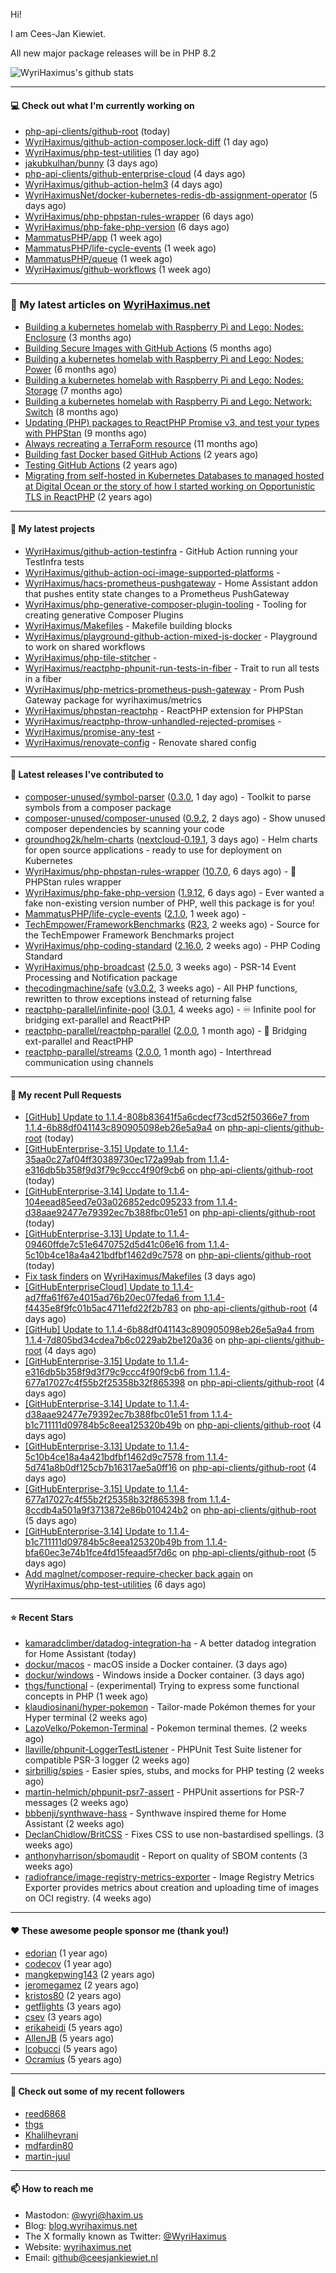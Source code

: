 Hi!

I am Cees-Jan Kiewiet.

All new major package releases will be in PHP 8.2

![WyriHaximus's github stats](https://github-readme-stats.vercel.app/api?username=WyriHaximus&show_icons=true)

---

#### 💻 Check out what I'm currently working on

- [php-api-clients/github-root](https://github.com/php-api-clients/github-root) (today)
- [WyriHaximus/github-action-composer.lock-diff](https://github.com/WyriHaximus/github-action-composer.lock-diff) (1 day ago)
- [WyriHaximus/php-test-utilities](https://github.com/WyriHaximus/php-test-utilities) (1 day ago)
- [jakubkulhan/bunny](https://github.com/jakubkulhan/bunny) (3 days ago)
- [php-api-clients/github-enterprise-cloud](https://github.com/php-api-clients/github-enterprise-cloud) (4 days ago)
- [WyriHaximus/github-action-helm3](https://github.com/WyriHaximus/github-action-helm3) (4 days ago)
- [WyriHaximusNet/docker-kubernetes-redis-db-assignment-operator](https://github.com/WyriHaximusNet/docker-kubernetes-redis-db-assignment-operator) (5 days ago)
- [WyriHaximus/php-phpstan-rules-wrapper](https://github.com/WyriHaximus/php-phpstan-rules-wrapper) (6 days ago)
- [WyriHaximus/php-fake-php-version](https://github.com/WyriHaximus/php-fake-php-version) (6 days ago)
- [MammatusPHP/app](https://github.com/MammatusPHP/app) (1 week ago)
- [MammatusPHP/life-cycle-events](https://github.com/MammatusPHP/life-cycle-events) (1 week ago)
- [MammatusPHP/queue](https://github.com/MammatusPHP/queue) (1 week ago)
- [WyriHaximus/github-workflows](https://github.com/WyriHaximus/github-workflows) (1 week ago)

---

### 📜 My latest articles on [WyriHaximus.net](https://blog.wyrihaximus.net/)

- [Building a kubernetes homelab with Raspberry Pi and Lego: Nodes: Enclosure](https://blog.wyrihaximus.net/2024/12/building-a-kubernetes-homelab-with-raspberry-pies-and-lego-nodes-enclosure/) (3 months ago)
- [Building Secure Images with GitHub Actions](https://blog.wyrihaximus.net/2024/10/building-secure-images-with-github-actions/) (5 months ago)
- [Building a kubernetes homelab with Raspberry Pi and Lego: Nodes: Power](https://blog.wyrihaximus.net/2024/09/building-a-kubernetes-homelab-with-raspberry-pies-and-lego-nodes-power/) (6 months ago)
- [Building a kubernetes homelab with Raspberry Pi and Lego: Nodes: Storage](https://blog.wyrihaximus.net/2024/08/building-a-kubernetes-homelab-with-raspberry-pies-and-lego-nodes-storage/) (7 months ago)
- [Building a kubernetes homelab with Raspberry Pi and Lego: Network: Switch](https://blog.wyrihaximus.net/2024/07/building-a-kubernetes-homelab-with-raspberry-pies-and-lego-network-switch/) (8 months ago)
- [Updating (PHP) packages to ReactPHP Promise v3, and test your types with PHPStan](https://blog.wyrihaximus.net/2024/06/updating-php-packages-to-reactphp-promise-v3--and-test-your-types-with-phpstan/) (9 months ago)
- [Always recreating a TerraForm resource](https://blog.wyrihaximus.net/2024/04/always-recreating-a-terraform-resource/) (11 months ago)
- [Building fast Docker based GitHub Actions](https://blog.wyrihaximus.net/2023/03/building-fast-docker-based-github-actions/) (2 years ago)
- [Testing GitHub Actions](https://blog.wyrihaximus.net/2023/03/testing-github-actions/) (2 years ago)
- [Migrating from self-hosted in Kubernetes Databases to managed hosted at Digital Ocean or the story of how I started working on Opportunistic TLS in ReactPHP](https://blog.wyrihaximus.net/2023/01/migrating-from-self-hosted-in-k8s-databases-to-managed-hosted-at-digital-ocean/) (2 years ago)

---

#### 🌱 My latest projects

- [WyriHaximus/github-action-testinfra](https://github.com/WyriHaximus/github-action-testinfra) - GitHub Action running your TestInfra tests
- [WyriHaximus/github-action-oci-image-supported-platforms](https://github.com/WyriHaximus/github-action-oci-image-supported-platforms) - 
- [WyriHaximus/hacs-prometheus-pushgateway](https://github.com/WyriHaximus/hacs-prometheus-pushgateway) - Home Assistant addon that pushes entity state changes to a Prometheus PushGateway
- [WyriHaximus/php-generative-composer-plugin-tooling](https://github.com/WyriHaximus/php-generative-composer-plugin-tooling) - Tooling for creating generative Composer Plugins
- [WyriHaximus/Makefiles](https://github.com/WyriHaximus/Makefiles) - Makefile building blocks
- [WyriHaximus/playground-github-action-mixed-js-docker](https://github.com/WyriHaximus/playground-github-action-mixed-js-docker) - Playground to work on shared workflows
- [WyriHaximus/php-tile-stitcher](https://github.com/WyriHaximus/php-tile-stitcher) - 
- [WyriHaximus/reactphp-phpunit-run-tests-in-fiber](https://github.com/WyriHaximus/reactphp-phpunit-run-tests-in-fiber) - Trait to run all tests in a fiber
- [WyriHaximus/php-metrics-prometheus-push-gateway](https://github.com/WyriHaximus/php-metrics-prometheus-push-gateway) - Prom Push Gateway package for wyrihaximus/metrics
- [WyriHaximus/phpstan-reactphp](https://github.com/WyriHaximus/phpstan-reactphp) - ReactPHP extension for PHPStan
- [WyriHaximus/reactphp-throw-unhandled-rejected-promises](https://github.com/WyriHaximus/reactphp-throw-unhandled-rejected-promises) - 
- [WyriHaximus/promise-any-test](https://github.com/WyriHaximus/promise-any-test) - 
- [WyriHaximus/renovate-config](https://github.com/WyriHaximus/renovate-config) - Renovate shared config

---

#### 🔭 Latest releases I've contributed to

- [composer-unused/symbol-parser](https://github.com/composer-unused/symbol-parser) ([0.3.0](https://github.com/composer-unused/symbol-parser/releases/tag/0.3.0), 1 day ago) - Toolkit to parse symbols from a composer package
- [composer-unused/composer-unused](https://github.com/composer-unused/composer-unused) ([0.9.2](https://github.com/composer-unused/composer-unused/releases/tag/0.9.2), 2 days ago) - Show unused composer dependencies by scanning your code
- [groundhog2k/helm-charts](https://github.com/groundhog2k/helm-charts) ([nextcloud-0.19.1](https://github.com/groundhog2k/helm-charts/releases/tag/nextcloud-0.19.1), 3 days ago) - Helm charts for open source applications - ready to use for deployment on Kubernetes
- [WyriHaximus/php-phpstan-rules-wrapper](https://github.com/WyriHaximus/php-phpstan-rules-wrapper) ([10.7.0](https://github.com/WyriHaximus/php-phpstan-rules-wrapper/releases/tag/10.7.0), 6 days ago) - 🌯 PHPStan rules wrapper
- [WyriHaximus/php-fake-php-version](https://github.com/WyriHaximus/php-fake-php-version) ([1.9.12](https://github.com/WyriHaximus/php-fake-php-version/releases/tag/1.9.12), 6 days ago) - Ever wanted a fake non-existing version number of PHP, well this package is for you!
- [MammatusPHP/life-cycle-events](https://github.com/MammatusPHP/life-cycle-events) ([2.1.0](https://github.com/MammatusPHP/life-cycle-events/releases/tag/2.1.0), 1 week ago) - 
- [TechEmpower/FrameworkBenchmarks](https://github.com/TechEmpower/FrameworkBenchmarks) ([R23](https://github.com/TechEmpower/FrameworkBenchmarks/releases/tag/R23), 2 weeks ago) - Source for the TechEmpower Framework Benchmarks project
- [WyriHaximus/php-coding-standard](https://github.com/WyriHaximus/php-coding-standard) ([2.16.0](https://github.com/WyriHaximus/php-coding-standard/releases/tag/2.16.0), 2 weeks ago) - PHP Coding Standard
- [WyriHaximus/php-broadcast](https://github.com/WyriHaximus/php-broadcast) ([2.5.0](https://github.com/WyriHaximus/php-broadcast/releases/tag/2.5.0), 3 weeks ago) - PSR-14 Event Processing and Notification package
- [thecodingmachine/safe](https://github.com/thecodingmachine/safe) ([v3.0.2](https://github.com/thecodingmachine/safe/releases/tag/v3.0.2), 3 weeks ago) - All PHP functions, rewritten to throw exceptions instead of returning false
- [reactphp-parallel/infinite-pool](https://github.com/reactphp-parallel/infinite-pool) ([3.0.1](https://github.com/reactphp-parallel/infinite-pool/releases/tag/3.0.1), 4 weeks ago) - ♾️ Infinite pool for bridging ext-parallel and ReactPHP
- [reactphp-parallel/reactphp-parallel](https://github.com/reactphp-parallel/reactphp-parallel) ([2.0.0](https://github.com/reactphp-parallel/reactphp-parallel/releases/tag/2.0.0), 1 month ago) - 🌉 Bridging ext-parallel and ReactPHP
- [reactphp-parallel/streams](https://github.com/reactphp-parallel/streams) ([2.0.0](https://github.com/reactphp-parallel/streams/releases/tag/2.0.0), 1 month ago) - Interthread communication using channels

---

#### 🔨 My recent Pull Requests

- [[GitHub] Update to 1.1.4-808b83641f5a6cdecf73cd52f50366e7 from 1.1.4-6b88df041143c890905098eb26e5a9a4](https://github.com/php-api-clients/github-root/pull/1572) on [php-api-clients/github-root](https://github.com/php-api-clients/github-root) (today)
- [[GitHubEnterprise-3.15] Update to 1.1.4-35aa0c27af04ff30389730ec172a99ab from 1.1.4-e316db5b358f9d3f79c9ccc4f90f9cb6](https://github.com/php-api-clients/github-root/pull/1571) on [php-api-clients/github-root](https://github.com/php-api-clients/github-root) (today)
- [[GitHubEnterprise-3.14] Update to 1.1.4-104eead85eed7e03a026852edc095233 from 1.1.4-d38aae92477e79392ec7b388fbc01e51](https://github.com/php-api-clients/github-root/pull/1570) on [php-api-clients/github-root](https://github.com/php-api-clients/github-root) (today)
- [[GitHubEnterprise-3.13] Update to 1.1.4-09460ffde7c51e6470752d5d41c06e16 from 1.1.4-5c10b4ce18a4a421bdfbf1462d9c7578](https://github.com/php-api-clients/github-root/pull/1569) on [php-api-clients/github-root](https://github.com/php-api-clients/github-root) (today)
- [Fix task finders](https://github.com/WyriHaximus/Makefiles/pull/2) on [WyriHaximus/Makefiles](https://github.com/WyriHaximus/Makefiles) (3 days ago)
- [[GitHubEnterpriseCloud] Update to 1.1.4-ad7ffa61f67e4015ad76b20ec07feda6 from 1.1.4-f4435e8f9fc01b5ac4711efd22f2b783](https://github.com/php-api-clients/github-root/pull/1568) on [php-api-clients/github-root](https://github.com/php-api-clients/github-root) (4 days ago)
- [[GitHub] Update to 1.1.4-6b88df041143c890905098eb26e5a9a4 from 1.1.4-7d805bd34cdea7b6c0229ab2be120a36](https://github.com/php-api-clients/github-root/pull/1567) on [php-api-clients/github-root](https://github.com/php-api-clients/github-root) (4 days ago)
- [[GitHubEnterprise-3.15] Update to 1.1.4-e316db5b358f9d3f79c9ccc4f90f9cb6 from 1.1.4-677a17027c4f55b2f25358b32f865398](https://github.com/php-api-clients/github-root/pull/1566) on [php-api-clients/github-root](https://github.com/php-api-clients/github-root) (4 days ago)
- [[GitHubEnterprise-3.14] Update to 1.1.4-d38aae92477e79392ec7b388fbc01e51 from 1.1.4-b1c711111d09784b5c8eea125320b49b](https://github.com/php-api-clients/github-root/pull/1565) on [php-api-clients/github-root](https://github.com/php-api-clients/github-root) (4 days ago)
- [[GitHubEnterprise-3.13] Update to 1.1.4-5c10b4ce18a4a421bdfbf1462d9c7578 from 1.1.4-5d741a8b0df125cb7b16317ae5a0ff16](https://github.com/php-api-clients/github-root/pull/1564) on [php-api-clients/github-root](https://github.com/php-api-clients/github-root) (4 days ago)
- [[GitHubEnterprise-3.15] Update to 1.1.4-677a17027c4f55b2f25358b32f865398 from 1.1.4-8ccdb4a501a9f3713872e86b010424b2](https://github.com/php-api-clients/github-root/pull/1563) on [php-api-clients/github-root](https://github.com/php-api-clients/github-root) (5 days ago)
- [[GitHubEnterprise-3.14] Update to 1.1.4-b1c711111d09784b5c8eea125320b49b from 1.1.4-bfa60ec3e74b1fce4fd15feaad5f7d6c](https://github.com/php-api-clients/github-root/pull/1562) on [php-api-clients/github-root](https://github.com/php-api-clients/github-root) (5 days ago)
- [Add maglnet/composer-require-checker back again](https://github.com/WyriHaximus/php-test-utilities/pull/991) on [WyriHaximus/php-test-utilities](https://github.com/WyriHaximus/php-test-utilities) (6 days ago)

---

#### ⭐ Recent Stars

- [kamaradclimber/datadog-integration-ha](https://github.com/kamaradclimber/datadog-integration-ha) - A better datadog integration for Home Assistant (today)
- [dockur/macos](https://github.com/dockur/macos) - macOS inside a Docker container. (3 days ago)
- [dockur/windows](https://github.com/dockur/windows) - Windows inside a Docker container. (3 days ago)
- [thgs/functional](https://github.com/thgs/functional) - (experimental) Trying to express some functional concepts in PHP (1 week ago)
- [klaudiosinani/hyper-pokemon](https://github.com/klaudiosinani/hyper-pokemon) - Tailor-made Pokémon themes for your Hyper terminal (2 weeks ago)
- [LazoVelko/Pokemon-Terminal](https://github.com/LazoVelko/Pokemon-Terminal) - Pokemon terminal themes. (2 weeks ago)
- [llaville/phpunit-LoggerTestListener](https://github.com/llaville/phpunit-LoggerTestListener) - PHPUnit Test Suite listener for compatible PSR-3 logger (2 weeks ago)
- [sirbrillig/spies](https://github.com/sirbrillig/spies) - Easier spies, stubs, and mocks for PHP testing (2 weeks ago)
- [martin-helmich/phpunit-psr7-assert](https://github.com/martin-helmich/phpunit-psr7-assert) - PHPUnit assertions for PSR-7 messages (2 weeks ago)
- [bbbenji/synthwave-hass](https://github.com/bbbenji/synthwave-hass) - Synthwave inspired theme for Home Assistant (2 weeks ago)
- [DeclanChidlow/BritCSS](https://github.com/DeclanChidlow/BritCSS) - Fixes CSS to use non-bastardised spellings. (3 weeks ago)
- [anthonyharrison/sbomaudit](https://github.com/anthonyharrison/sbomaudit) - Report on quality of SBOM contents (3 weeks ago)
- [radiofrance/image-registry-metrics-exporter](https://github.com/radiofrance/image-registry-metrics-exporter) - Image Registry Metrics Exporter provides metrics about creation and uploading time of images on OCI registry. (4 weeks ago)

---

#### ❤️ These awesome people sponsor me (thank you!)

- [edorian](https://github.com/edorian) (1 year ago)
- [codecov](https://github.com/codecov) (1 year ago)
- [mangkepwing143](https://github.com/mangkepwing143) (2 years ago)
- [jeromegamez](https://github.com/jeromegamez) (2 years ago)
- [kristos80](https://github.com/kristos80) (2 years ago)
- [getflights](https://github.com/getflights) (3 years ago)
- [csev](https://github.com/csev) (3 years ago)
- [erikaheidi](https://github.com/erikaheidi) (5 years ago)
- [AllenJB](https://github.com/AllenJB) (5 years ago)
- [lcobucci](https://github.com/lcobucci) (5 years ago)
- [Ocramius](https://github.com/Ocramius) (5 years ago)

---

#### 👯 Check out some of my recent followers

- [reed6868](https://github.com/reed6868)
- [thgs](https://github.com/thgs)
- [Khalilheyrani](https://github.com/Khalilheyrani)
- [mdfardin80](https://github.com/mdfardin80)
- [martin-juul](https://github.com/martin-juul)

---

#### 📫 How to reach me

- Mastodon: [@wyri@haxim.us](https://toot-toot.wyrihaxim.us/@wyri)
- Blog: [blog.wyrihaximus.net](https://blog.wyrihaximus.net/)
- The X formally known as Twitter: [@WyriHaximus](https://twitter.com/WyriHaximus)
- Website: [wyrihaximus.net](https://wyrihaximus.net/)
- Email: [github@ceesjankiewiet.nl](mailto:github@ceesjankiewiet.nl)
